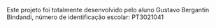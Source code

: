 Este projeto foi totalmente desenvolvido pelo aluno Gustavo Bergantin Bindandi, número de identificação escolar: PT3021041
